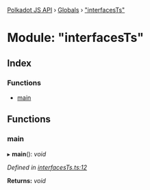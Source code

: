 [Polkadot JS API](../README.md) › [Globals](../globals.md) › ["interfacesTs"](_interfacests_.md)

# Module: "interfacesTs"

## Index

### Functions

* [main](_interfacests_.md#main)

## Functions

###  main

▸ **main**(): *void*

*Defined in [interfacesTs.ts:12](https://github.com/polkadot-js/api/blob/8bf5e51725/packages/typegen/src/interfacesTs.ts#L12)*

**Returns:** *void*
